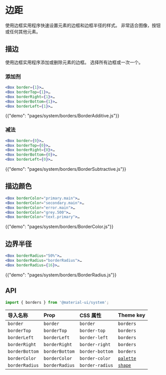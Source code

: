 # 边距

<p class="description">使用边框实用程序快速设置元素的边框和边框半径的样式。 非常适合图像，按钮或任何其他元素。</p>

## 描边

使用边框实用程序添加或删除元素的边框。 选择所有边框或一次一个。

### 添加剂

```jsx
<Box border={1}>…
<Box borderTop={1}>…
<Box borderRight={1}>…
<Box borderBottom={1}>…
<Box borderLeft={1}>…
```

{{"demo": "pages/system/borders/BorderAdditive.js"}}

### 减法

```jsx
<Box border={0}>…
<Box borderTop={0}>…
<Box borderRight={0}>…
<Box borderBottom={0}>…
<Box borderLeft={0}>…
```

{{"demo": "pages/system/borders/BorderSubtractive.js"}}

## 描边颜色

```jsx
<Box borderColor="primary.main">…
<Box borderColor="secondary.main">…
<Box borderColor="error.main">…
<Box borderColor="grey.500">…
<Box borderColor="text.primary">…
```

{{"demo": "pages/system/borders/BorderColor.js"}}

## 边界半径

```jsx
<Box borderRadius="50%">…
<Box borderRadius="borderRadius">…
<Box borderRadius={16}>…
```

{{"demo": "pages/system/borders/BorderRadius.js"}}

## API

```js
import { borders } from '@material-ui/system';
```

| 导入名称       | Prop           | CSS 属性        | Theme key                                                        |
| :------------- | :------------- | :-------------- | :--------------------------------------------------------------- |
| `border`       | `border`       | `border`        | `borders`                                                        |
| `borderTop`    | `borderTop`    | `border-top`    | `borders`                                                        |
| `borderLeft`   | `borderLeft`   | `border-left`   | `borders`                                                        |
| `borderRight`  | `borderRight`  | `border-right`  | `borders`                                                        |
| `borderBottom` | `borderBottom` | `border-bottom` | `borders`                                                        |
| `borderColor`  | `borderColor`  | `border-color`  | [`palette`](/customization/default-theme/?expend-path=$.palette) |
| `borderRadius` | `borderRadius` | `border-radius` | [`shape`](/customization/default-theme/?expend-path=$.shape)     |

